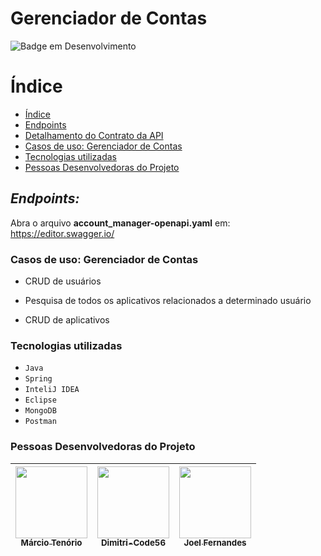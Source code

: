 # Gerenciador de Contas
![Badge em Desenvolvimento](http://img.shields.io/static/v1?label=STATUS&message=EM%20DESENVOLVIMENTO&color=GREEN&style=for-the-badge)
# Índice 

* [Índice](#índice)
* [Endpoints](#endpoints)
* [Detalhamento do Contrato da API](#detalhamento-do-contrato-da-api)
* [Casos de uso: Gerenciador de Contas](#casos-de-uso-gerenciador-de-contas)
* [Tecnologias utilizadas](#tecnologias-utilizadas)
* [Pessoas Desenvolvedoras do Projeto](#pessoas-desenvolvedoras-do-projeto)
  
## *Endpoints:*
Abra o arquivo **account_manager-openapi.yaml** em: https://editor.swagger.io/

### Casos de uso: Gerenciador de Contas

-  CRUD de usuários

-  Pesquisa de todos os aplicativos relacionados a determinado usuário

- CRUD de aplicativos

### Tecnologias utilizadas

- ``Java``
- ``Spring`` 
- ``InteliJ IDEA``
- ``Eclipse``
- ``MongoDB``
- ``Postman``

### Pessoas Desenvolvedoras do Projeto

| [<img src="https://avatars.githubusercontent.com/u/32425824?v=4" width=115><br><sub>Márcio Tenório</sub>](https://github.com/marciotenorio) | [<img src="https://avatars.githubusercontent.com/u/85880875?v=4" width=115><br><sub>Dimitri-Code56</sub>](https://github.com/Dimitri-Code56) | [<img src="https://avatars.githubusercontent.com/u/60944861?v=4" width=115><br><sub>Joel Fernandes</sub>](https://github.com/JoelFnandes) |
| :---: | :---: | :---: |
